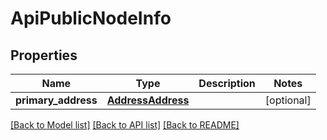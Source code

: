 # ApiPublicNodeInfo

## Properties
Name | Type | Description | Notes
------------ | ------------- | ------------- | -------------
**primary_address** | [**AddressAddress**](AddressAddress.md) |  | [optional] 

[[Back to Model list]](../README.md#documentation-for-models) [[Back to API list]](../README.md#documentation-for-api-endpoints) [[Back to README]](../README.md)

